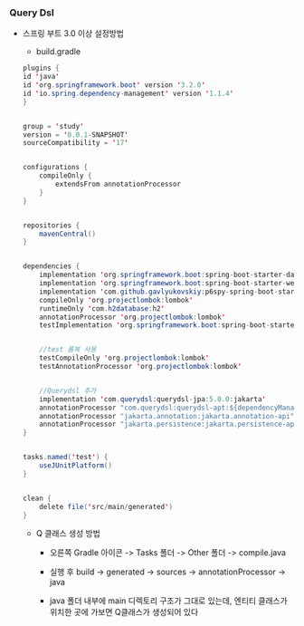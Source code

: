 ### Query Dsl

* 스프링 부트 3.0 이상 설정방법

    - build.gradle

    ```java
    plugins {
    id 'java'
    id 'org.springframework.boot' version '3.2.0'
    id 'io.spring.dependency-management' version '1.1.4'
    }


    group = 'study'
    version = '0.0.1-SNAPSHOT'
    sourceCompatibility = '17'


    configurations {
        compileOnly {
            extendsFrom annotationProcessor
        }
    }


    repositories {
        mavenCentral()
    }


    dependencies {
        implementation 'org.springframework.boot:spring-boot-starter-data-jpa'
        implementation 'org.springframework.boot:spring-boot-starter-web'
        implementation 'com.github.gavlyukovskiy:p6spy-spring-boot-starter:1.9.0'
        compileOnly 'org.projectlombok:lombok'
        runtimeOnly 'com.h2database:h2'
        annotationProcessor 'org.projectlombok:lombok'
        testImplementation 'org.springframework.boot:spring-boot-starter-test'


        //test 롬복 사용
        testCompileOnly 'org.projectlombok:lombok'
        testAnnotationProcessor 'org.projectlombok:lombok'


        //Querydsl 추가
        implementation 'com.querydsl:querydsl-jpa:5.0.0:jakarta'
        annotationProcessor "com.querydsl:querydsl-apt:${dependencyManagement.importedProperties['querydsl.version']}:jakarta"
        annotationProcessor "jakarta.annotation:jakarta.annotation-api"
        annotationProcessor "jakarta.persistence:jakarta.persistence-api"
    }


    tasks.named('test') {
        useJUnitPlatform()
    }


    clean {
        delete file('src/main/generated')
    }
    ```

    - Q 클래스 생성 방법

        - 오른쪽 Gradle 아이콘 -> Tasks 폴더 -> Other 폴더 -> compile.java

        - 실행 후 build -> generated -> sources -> annotationProcessor -> java

        - java 폴더 내부에 main 디렉토리 구조가 그대로 있는데, 엔티티 클래스가 위치한 곳에 가보면 Q클래스가 생성되어 있다
